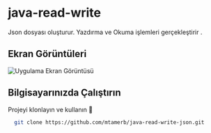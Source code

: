 # java-read-write

Json dosyası oluşturur. Yazdırma ve Okuma işlemleri gerçekleştirir .

## Ekran Görüntüleri

![Uygulama Ekran Görüntüsü](https://i.imgur.com/qxV2vAL.png)


## Bilgisayarınızda Çalıştırın

Projeyi klonlayın ve kullanın 🚀

```bash
  git clone https://github.com/mtamerb/java-read-write-json.git
```





  
